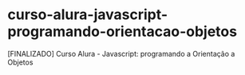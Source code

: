 # curso-alura-javascript-programando-orientacao-objetos
[FINALIZADO] Curso Alura - Javascript: programando a Orientação a Objetos
